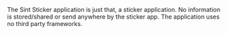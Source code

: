 The Sint Sticker application is just that, a sticker application.
No information is stored/shared or send anywhere by the sticker app.
The application uses no third party frameworks.
